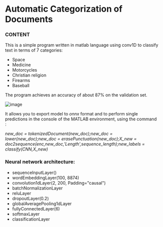 # Automatic Categorization of Documents

### CONTENT

This is a simple program written in matlab language using conv1D to classify text in terms of 7 categories:
- Space
- Medicine
- Motorcycles
- Christian religion
- Firearms
- Baseball

The program achieves an accuracy of about 87% on the validation set.

![image](https://user-images.githubusercontent.com/83314524/224814682-bb81528b-93e2-4ab2-867b-5972c8836edb.png)

It allows you to export model to *onnx* format and to perform single predictions in the console of the MATLAB environment, using the command :

*new_doc = tokenizedDocument(new_doc);new_doc = lower(new_doc);new_doc = erasePunctuation(new_doc);X_new = doc2sequence(enc,new_doc,'Length',sequence_length);new_labels = classify(CNN,X_new)*

### Neural network architecture:

 - sequenceInputLayer()
 - wordEmbeddingLayer(100, 8874)
 - convolution1dLayer(2, 200, Padding="causal")
 - batchNormalizationLayer
 - reluLayer
 - dropoutLayer(0.2)
 - globalAveragePooling1dLayer
 - fullyConnectedLayer(6)
 - softmaxLayer
 - classificationLayer
